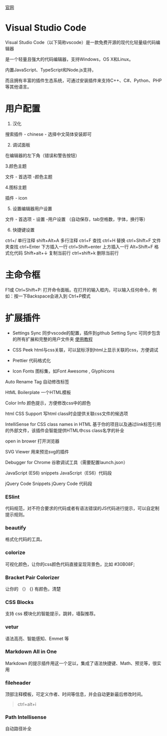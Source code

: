 [官网](https://code.visualstudio.com/)

# Visual Studio Code

Visual Studio Code（以下简称vscode）是一款免费开源的现代化轻量级代码编辑器

是一个轻量且强大的代码编辑器，支持Windows，OS X和Linux。

内置JavaScript、TypeScript和Node.js支持，

而且拥有丰富的插件生态系统，可通过安装插件来支持C++、C#、Python、PHP等其他语言。




# 用户配置

1. 汉化

搜索插件 - chinese - 选择中文简体安装即可

2. 调试面板

在编辑器的左下角（错误和警告按钮）

3.颜色主题

文件 - 首选项 -颜色主题

4.图标主题

插件 - icon

5. 设置编辑器用户设置

文件 - 首选项 - 设置 -用户设置 （自动保存，tab空格数，字体，换行等）

6. 快捷键设置

ctrl+/ 单行注释
shift+Alt+A 多行注释
ctrl+F 查找
ctrl+H 替换
ctrl+Shift+F 文件夹查找
ctrl+Enter 下方插入一行
ctrl+Shift+enter  上方插入一行
Alt+Shift+F	 格式化代码
Shift+alt+↓ 复制当前行
ctrl+shift+k 删除当前行

# 主命令框

F1或 Ctrl+Shift+P: 打开命令面板。在打开的输入框内，可以输入任何命令，例如：按一下Backspace会进入到 Ctrl+P模式 



# 扩展插件

- Settings Sync
同步vscode的配置，插件到github
Setting Sync 可同步包含的所有扩展和完整的用户文件夹
[使用教程](http://www.imooc.com/article/251855)

- CSS Peek
html与css关联，可以鼠标浮到html上显示关联的css，方便调试

- Prettier
代码格式化

- Icon Fonts
图标集，如Font Awesome , Glyphicons

Auto Rename Tag
自动修改标签

HtML Boilerplate
一个HTML模板

Color Info
颜色提示，方便修改css中的颜色

html CSS Support
写html class时会提供关联css文件的候选项

IntelliSense for CSS class names in HTML
基于你的项目以及通过link标签引用的外部文件，该插件会智能提供HTML中css class名字的补全

open in brower
打开浏览器

SVG Viewer
用来预览svg的插件

Debugger for Chrome
谷歌调试工具（需要配置launch.json）

JavaScript (ES6) snippets
JavaScript（ES6）代码段

jQuery Code Snippets
jQuery Code 代码段


### ESlint
代码规范，对不符合要求的代码或者有语法错误的JS代码进行提示，可以自定制提示规则。

### beautify
格式化代码的工具。

### colorize

可视化颜色，让你的css颜色代码直接呈现背景色，比如 #30B08F;

### Bracket Pair Colorizer

让你的 （） {} 有颜色，清楚


### CSS Blocks

支持 css 模块化的智能提示，跳转，墙裂推荐。


### vetur

语法高亮、智能感知、Emmet 等



### Markdown All in One
Markdown 的提示插件用这一个足以，集成了语法快捷键、Math、预览等，很实用


### fileheader
顶部注释模板，可定义作者、时间等信息，并会自动更新最后修改时间。

> ctrl+alt+i


### Path Intellisense
自动路径补全
